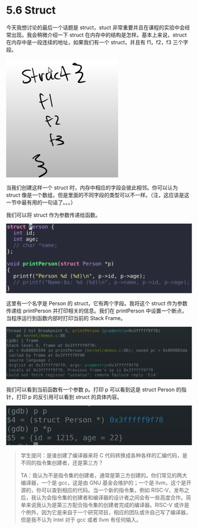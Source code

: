 # 5.6 Struct

今天我想讨论的最后一个话题是 struct，stuct 非常重要并且在课程的实验中会经常出现。我会稍微介绍一下 struct 在内存中的结构是怎样。基本上来说，struct 在内存中是一段连续的地址，如果我们有一个 struct，并且有 f1，f2，f3 三个字段。

![](<../assets/image (761).png>)

当我们创建这样一个 struct 时，内存中相应的字段会彼此相邻。你可以认为 struct 像是一个数组，但是里面的不同字段的类型可以不一样。（注，这应该是这一节中最有用的一句话了。。。）

我们可以将 struct 作为参数传递给函数。

![](<../assets/image (723).png>)

这里有一个名字是 Person 的 struct，它有两个字段。我将这个 struct 作为参数传递给 printPerson 并打印相关的信息。我们在 printPerson 中设置一个断点，当程序运行到函数内部时打印当前的 Stack Frame。

![](<../assets/image (673).png>)

我们可以看到当前函数有一个参数 p。打印 p 可以看到这是 struct Person 的指针，打印 p 的反引用可以看到 struct 的具体内容。

![](<../assets/image (651).png>)

> 学生提问：是谁创建了编译器来将 C 代码转换成各种各样的汇编代码，是不同的指令集创建者，还是第三方？
>
> TA：我认为不是指令集的创建者，通常是第三方创建的。你们常见的两大编译器，一个是 gcc，这是由 GNU 基金会维护的；一个是 llvm，这个是开源的，你可以查到相应的代码。当一个新的指令集，例如 RISC-V，发布之后，我认为会指令集的创建者和编译器的设计者之间会有一些高度合作。简单来说我认为是第三方配合指令集的创建者完成的编译器。RISC-V 或许是个例外，因为它是来自于一个研究项目，相应的团队或许自己写了编译器，但是我不认为 Intel 对于 gcc 或者 llvm 有任何输入。
